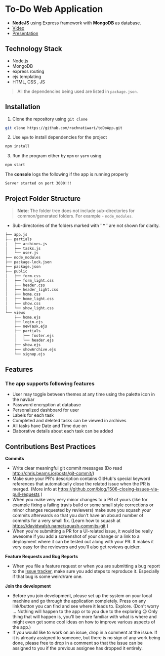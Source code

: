 

# To-Do Web Application

- **NodeJS** using Express framework with **MongoDB** as database.
- [Video](https://drive.google.com/file/d/1OeBJjihnQe3aqUmJRKZbj0t5gNnKaEOI/view?usp=sharing)
- [Presentation](https://drive.google.com/file/d/1VfkVU-mV50VnFvHXz4jUavf401SrAjHz/view?usp=sharing)

## Technology Stack

- Node.js
- MongoDB
- express routing
- ejs templating
- HTML, CSS , JS

> All the dependencies being used are listed in `package.json`.


## Installation

1. Clone the repository using `git clone` 
```bash
git clone https://github.com/rachnatiwari/toDoApp.git
```


<!-- 2. Create `.env` file as per the sample `EXAMPLE.env` file in the root of your project.
- The username and password are the credentials for smtp gmail Api twillio sms api.

*Lines beginning with '#' are comments and are not required in `.env` -->

 2. Use `npm` to install dependencies for the project

```bash
npm install
```

<!-- 
 3. Make sure, **MongoDB** is running at your configured `url` in `.env` file. If not installed, then install from [here](https://docs.mongodb.com/manual/installation/)

- Locally start mongod as

```bash
sudo service mongod restart
``` -->

 3. Run the program either by `npm` or `yarn` using

```bash
npm start
```


The **console** logs the following if the app is running properly
```bash
Server started on port 3000!!!
```

## Project Folder Structure

> **Note**: The folder tree does not include sub-directories for common/generated folders. For example - `node_modules`.

 - Sub-directories of the folders marked with **' * '** are not shown for clarity.

```bash
├── app.js
├── partials   
│   ├── archives.js
│   ├── tasks.js
│   └── user.js
├── node_modules
├── package-lock.json
├── package.json
├── public
│   ├── form.css
│   ├── form_light.css
│   ├── header.css
│   ├── header_light.css
│   ├── home.css
│   ├── home_light.css
│   ├── show.css
│   └── show_light.css
└── views
    ├── home.ejs
    ├── login.ejs
    ├── newTask.ejs
    ├── partials
    │   ├── footer.ejs
    │   └── header.ejs
    ├── show.ejs
    ├── showArchive.ejs
    └── signup.ejs
```
## Features
### The app supports following features

-   User may toggle between themes at any time using the palette icon in the navbar
-   Password encryption at database
-   Personalized dashboard for user
-   Labels for each task 
-   Completed and deleted tasks can be viewed in archives
-   All tasks have Date and Time due on
-   Elaborative details about each task can be added

## Contributions Best Practices

**Commits**

- Write clear meaningful git commit messages (Do read http://chris.beams.io/posts/git-commit/)
- Make sure your PR's description contains GitHub's special keyword references that automatically close the related issue when the PR is merged. (More info at https://github.com/blog/1506-closing-issues-via-pull-requests )
- When you make very very minor changes to a PR of yours (like for example fixing a failing travis build or some small style corrections or minor changes requested by reviewers) make sure you squash your commits afterwards so that you don't have an absurd number of commits for a very small fix. (Learn how to squash at https://davidwalsh.name/squash-commits-git )
- When you're submitting a PR for a UI-related issue, it would be really awesome if you add a screenshot of your change or a link to a deployment where it can be tested out along with your PR. It makes it very easy for the reviewers and you'll also get reviews quicker.

**Feature Requests and Bug Reports**

- When you file a feature request or when you are submitting a bug report to the [Issue tracker](https://github.com/rachnatiwari/toDoApp/issues), make sure you add steps to reproduce it. Especially if that bug is some weird/rare one.

**Join the development**

- Before you join development, please set up the system on your local machine and go through the application completely. Press on any link/button you can find and see where it leads to. Explore. (Don't worry ... Nothing will happen to the app or to you due to the exploring :wink: Only thing that will happen is, you'll be more familiar with what is where and might even get some cool ideas on how to improve various aspects of the app.)
- If you would like to work on an issue, drop in a comment at the issue. If it is already assigned to someone, but there is no sign of any work being done, please free to drop in a comment so that the issue can be assigned to you if the previous assignee has dropped it entirely.

